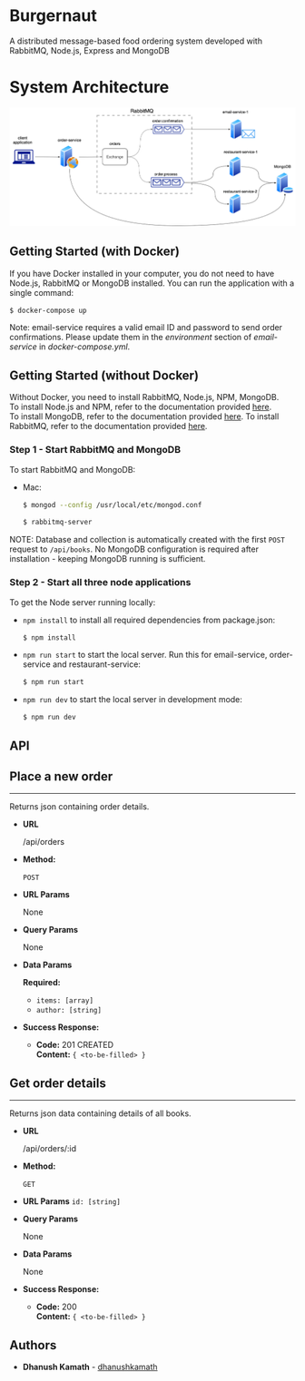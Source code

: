 # Burgernaut
A distributed message-based food ordering system developed with RabbitMQ, Node.js, Express and MongoDB

# System Architecture

![Burgernaut System Architecture](docs/burgernaut-system.png)
## Getting Started (with Docker)
If you have Docker installed in your computer, you do not need to have Node.js, RabbitMQ or MongoDB installed. You can run the application with a single command:
  ```bash
  $ docker-compose up
  ```
Note: email-service requires a valid email ID and password to send order confirmations. Please update them in the <i>environment</i> section of <i>email-service</i> in <i>docker-compose.yml</i>.
## Getting Started (without Docker)
Without Docker, you need to install RabbitMQ, Node.js, NPM, MongoDB. </br>
To install Node.js and NPM, refer to the documentation provided [here](https://nodejs.org/en/download/package-manager).</br>
To install MongoDB, refer to the documentation provided [here](https://docs.mongodb.com/manual/installation/).
To install RabbitMQ, refer to the documentation provided [here](https://www.rabbitmq.com/download.html).
### Step 1 - Start RabbitMQ and MongoDB
To start RabbitMQ and MongoDB:
- Mac:
    ```bash
    $ mongod --config /usr/local/etc/mongod.conf
    ```
    ```bash
    $ rabbitmq-server
    ```

NOTE: Database and collection is automatically created with the first `POST` request to `/api/books`. No MongoDB configuration is required after installation - keeping MongoDB running is sufficient.
### Step 2 - Start all three node applications
To get the Node server running locally:
- `npm install` to install all required dependencies from package.json:
    ```bash
    $ npm install
    ```
- `npm run start` to start the local server. Run this for email-service, order-service and restaurant-service:
    ```bash
    $ npm run start
    ```
- `npm run dev` to start the local server in development mode:
    ```bash
    $ npm run dev
    ```

## API
## Place a new order
----
  Returns json containing order details.

* **URL**

  /api/orders

* **Method:**

  `POST`
  
*  **URL Params**

    None

* **Query Params**

  None
  
 * **Data Params**
   
    **Required:**
    * `items: [array]`
    * `author: [string]`

* **Success Response:**

  * **Code:** 201 CREATED<br/>
    **Content:** `{ <to-be-filled> }`


## Get order details
----
  Returns json data containing details of all books.

* **URL**

  /api/orders/:id

* **Method:**

  `GET`
  
*  **URL Params**
   `id: [string]`
   
    
*  **Query Params**
   
   None
    
 * **Data Params**
   
    None

* **Success Response:**

  * **Code:** 200<br/>
    **Content:** `{ <to-be-filled> }`
 
## Authors
* **Dhanush Kamath** - [dhanushkamath](https://github.com/dhanushkamath)